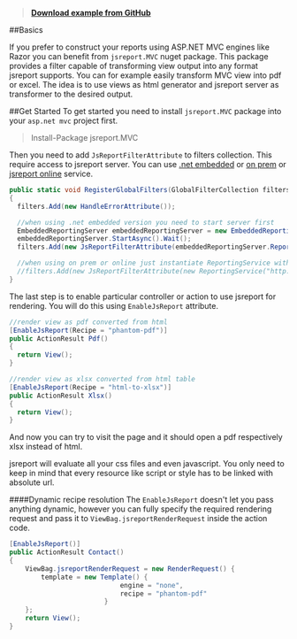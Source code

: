 >  **[Download example from GitHub](https://github.com/jsreport/net/tree/master/examples/Mvc)**

##Basics

If you prefer to construct your reports using ASP.NET MVC engines like Razor you can benefit from `jsreport.MVC` nuget package. This package provides a filter capable of transforming view output into any format jsreport supports. You can for example easily transform MVC view into pdf or excel. The idea is to use views as html generator and jsreport server as transformer to the desired output. 

##Get Started
To get started you need to install `jsreport.MVC` package into your `asp.net mvc` project first.

> Install-Package jsreport.MVC

Then you need to add `JsReportFilterAttribute` to filters collection. This require access to jsreport server. You can use [.net embedded](http://jsreport.net/learn/net-embedded) or [on prem](http://jsreport.net/on-prem) or [jsreport online](http://jsreport.net/online) service.
```c#
public static void RegisterGlobalFilters(GlobalFilterCollection filters)
{
  filters.Add(new HandleErrorAttribute());

  //when using .net embedded version you need to start server first
  EmbeddedReportingServer embeddedReportingServer = new EmbeddedReportingServer();
  embeddedReportingServer.StartAsync().Wait();
  filters.Add(new JsReportFilterAttribute(embeddedReportingServer.ReportingService));

  //when using on prem or online just instantiate ReportingService with correct url
  //filters.Add(new JsReportFilterAttribute(new ReportingService("http://localhost:2000")));
}
```
The last step is to enable particular controller or action to use jsreport for rendering. You will do this using `EnableJsReport` attribute.

```c#
//render view as pdf converted from html
[EnableJsReport(Recipe = "phantom-pdf")]
public ActionResult Pdf()
{
  return View();
}

//render view as xlsx converted from html table
[EnableJsReport(Recipe = "html-to-xlsx")]
public ActionResult Xlsx()
{
  return View();
}
```

And now you can try to visit the page and it should open a pdf respectively xlsx instead of html.

jsreport will evaluate all your css files and even javascript. You only need to keep in mind that every resource like script or style has to be linked with absolute url.

####Dynamic recipe resolution
The `EnableJsReport` doesn't let you pass anything dynamic, however you can fully specify the required rendering request and pass it to `ViewBag.jsreportRenderRequest` inside the action code.
```cs
[EnableJsReport()]
public ActionResult Contact()
{
	ViewBag.jsreportRenderRequest = new RenderRequest() {
	    template = new Template() {
                            engine = "none",
                            recipe = "phantom-pdf"
                        }
    };
    return View();
}
```
